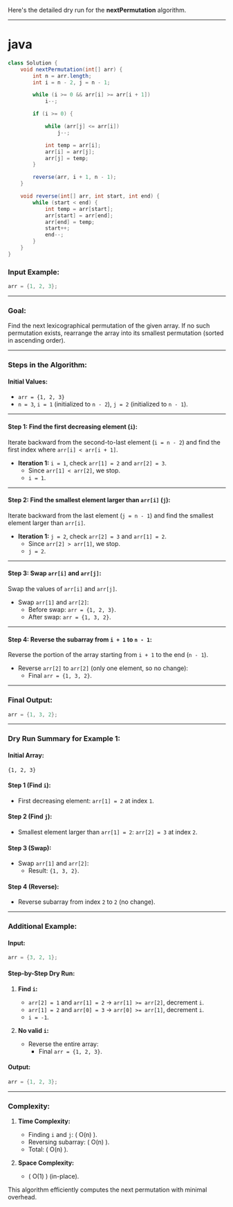 Here's the detailed dry run for the **nextPermutation** algorithm.

---

# java
```java
class Solution {
    void nextPermutation(int[] arr) {
        int n = arr.length;
        int i = n - 2, j = n - 1;

        while (i >= 0 && arr[i] >= arr[i + 1])
            i--;

        if (i >= 0) {

            while (arr[j] <= arr[i])
                j--;

            int temp = arr[i];
            arr[i] = arr[j];
            arr[j] = temp;
        }

        reverse(arr, i + 1, n - 1);
    }

    void reverse(int[] arr, int start, int end) {
        while (start < end) {
            int temp = arr[start];
            arr[start] = arr[end];
            arr[end] = temp;
            start++;
            end--;
        }
    }
}
```






### Input Example:
```java
arr = {1, 2, 3};
```

---

### Goal:
Find the next lexicographical permutation of the given array. If no such permutation exists, rearrange the array into its smallest permutation (sorted in ascending order).

---

### Steps in the Algorithm:

#### Initial Values:
- `arr = {1, 2, 3}`
- `n = 3`, `i = 1` (initialized to `n - 2`), `j = 2` (initialized to `n - 1`).

---

#### **Step 1: Find the first decreasing element (`i`):**
Iterate backward from the second-to-last element (`i = n - 2`) and find the first index where `arr[i] < arr[i + 1]`.

- **Iteration 1:** `i = 1`, check `arr[1] = 2` and `arr[2] = 3`.  
  - Since `arr[1] < arr[2]`, we stop.  
  - `i = 1`.

---

#### **Step 2: Find the smallest element larger than `arr[i]` (`j`):**
Iterate backward from the last element (`j = n - 1`) and find the smallest element larger than `arr[i]`.

- **Iteration 1:** `j = 2`, check `arr[2] = 3` and `arr[1] = 2`.  
  - Since `arr[2] > arr[1]`, we stop.  
  - `j = 2`.

---

#### **Step 3: Swap `arr[i]` and `arr[j]`:**
Swap the values of `arr[i]` and `arr[j]`.

- Swap `arr[1]` and `arr[2]`:  
  - Before swap: `arr = {1, 2, 3}`.  
  - After swap: `arr = {1, 3, 2}`.

---

#### **Step 4: Reverse the subarray from `i + 1` to `n - 1`:**
Reverse the portion of the array starting from `i + 1` to the end (`n - 1`).

- Reverse `arr[2]` to `arr[2]` (only one element, so no change):  
  - Final `arr = {1, 3, 2}`.

---

### Final Output:
```java
arr = {1, 3, 2};
```

---

### Dry Run Summary for Example 1:

#### Initial Array:
```plaintext
{1, 2, 3}
```

#### Step 1 (Find `i`):  
- First decreasing element: `arr[1] = 2` at index `1`.

#### Step 2 (Find `j`):  
- Smallest element larger than `arr[1] = 2`: `arr[2] = 3` at index `2`.

#### Step 3 (Swap):  
- Swap `arr[1]` and `arr[2]`:  
  - Result: `{1, 3, 2}`.

#### Step 4 (Reverse):  
- Reverse subarray from index `2` to `2` (no change).  

---

### Additional Example:

#### Input:
```java
arr = {3, 2, 1};
```

#### Step-by-Step Dry Run:
1. **Find `i`:**
   - `arr[2] = 1` and `arr[1] = 2` → `arr[1] >= arr[2]`, decrement `i`.
   - `arr[1] = 2` and `arr[0] = 3` → `arr[0] >= arr[1]`, decrement `i`.  
   - `i = -1`.

2. **No valid `i`:**
   - Reverse the entire array:  
     - Final `arr = {1, 2, 3}`.

#### Output:
```java
arr = {1, 2, 3};
```

---

### Complexity:

1. **Time Complexity:**  
   - Finding `i` and `j`: \( O(n) \).  
   - Reversing subarray: \( O(n) \).  
   - Total: \( O(n) \).

2. **Space Complexity:**  
   - \( O(1) \) (in-place).

This algorithm efficiently computes the next permutation with minimal overhead.